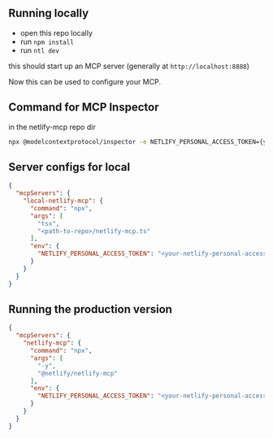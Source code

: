## Running locally

- open this repo locally
- run `npm install`
- run `ntl dev`

this should start up an MCP server (generally at `http://localhost:8888`)

Now this can be used to configure your MCP.


## Command for MCP Inspector

in the netlify-mcp repo dir

```bash
npx @modelcontextprotocol/inspector -e NETLIFY_PERSONAL_ACCESS_TOKEN={your-netlify-personal-access-token-this-is-temporary} npx tsx netlify-mcp.ts
```

## Server configs for local
```json
{
  "mcpServers": {
    "local-netlify-mcp": {
      "command": "npx",
      "args": [
        "tsx",
        "<path-to-repo>/netlify-mcp.ts"
      ],
      "env": {
        "NETLIFY_PERSONAL_ACCESS_TOKEN": "<your-netlify-personal-access-token (this is temporary)>"
      }
    }
  }
}
```



## Running the production version

```json
{
  "mcpServers": {
    "netlify-mcp": {
      "command": "npx",
      "args": [
        "-y",
        "@netlify/netlify-mcp"
      ],
      "env": {
        "NETLIFY_PERSONAL_ACCESS_TOKEN": "<your-netlify-personal-access-token (this is temporary)"
      }
    }
  }
}
```
